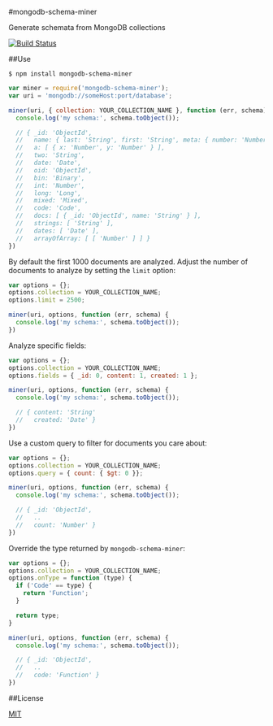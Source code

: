 #mongodb-schema-miner

Generate schemata from MongoDB collections

[![Build Status](https://travis-ci.org/aheckmann/mongodb-schema-miner.png)](https://travis-ci.org/aheckmann/mongodb-schema-miner)

##Use

```
$ npm install mongodb-schema-miner
```

```js
var miner = require('mongodb-schema-miner');
var uri = 'mongodb://someHost:port/database';

miner(uri, { collection: YOUR_COLLECTION_NAME }, function (err, schema) {
  console.log('my schema:', schema.toObject());

  // { _id: 'ObjectId',
  //   name: { last: 'String', first: 'String', meta: { number: 'Number' } },
  //   a: [ { x: 'Number', y: 'Number' } ],
  //   two: 'String',
  //   date: 'Date',
  //   oid: 'ObjectId',
  //   bin: 'Binary',
  //   int: 'Number',
  //   long: 'Long',
  //   mixed: 'Mixed',
  //   code: 'Code',
  //   docs: [ { _id: 'ObjectId', name: 'String' } ],
  //   strings: [ 'String' ],
  //   dates: [ 'Date' ],
  //   arrayOfArray: [ [ 'Number' ] ] }
})
```

By default the first 1000 documents are analyzed. Adjust the number of documents to analyze by setting the `limit` option:

```js
var options = {};
options.collection = YOUR_COLLECTION_NAME;
options.limit = 2500;

miner(uri, options, function (err, schema) {
  console.log('my schema:', schema.toObject());
})
```

Analyze specific fields:

```js
var options = {};
options.collection = YOUR_COLLECTION_NAME;
options.fields = { _id: 0, content: 1, created: 1 };

miner(uri, options, function (err, schema) {
  console.log('my schema:', schema.toObject());

  // { content: 'String'
  //   created: 'Date' }
})
```

Use a custom query to filter for documents you care about:

```js
var options = {};
options.collection = YOUR_COLLECTION_NAME;
options.query = { count: { $gt: 0 }};

miner(uri, options, function (err, schema) {
  console.log('my schema:', schema.toObject());

  // { _id: 'ObjectId',
  //   ..
  //   count: 'Number' }
})
```

Override the type returned by `mongodb-schema-miner`:

```js
var options = {};
options.collection = YOUR_COLLECTION_NAME;
options.onType = function (type) {
  if ('Code' == type) {
    return 'Function';
  }

  return type;
}

miner(uri, options, function (err, schema) {
  console.log('my schema:', schema.toObject());

  // { _id: 'ObjectId',
  //   ..
  //   code: 'Function' }
})
```

##License

[MIT](https://github.com/aheckmann/mongodb-schema-miner/blob/master/LICENSE)




